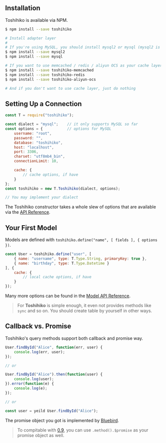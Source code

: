 ## Installation

Toshihiko is available via NPM.

```sh
$ npm install --save toshihiko

# Install adapter layer
#
# If you're using MySQL, you should install mysql2 or mysql (mysql2 is recommended)
$ npm install --save mysql2
$ npm install --save mysql

# If you want to use memcached / redis / aliyun OCS as your cache layer:
$ npm install --save toshihiko-memcached
$ npm install --save toshihiko-redis
$ npm install --save toshihiko-aliyun-ocs

# And if you don't want to use cache layer, just do nothing
```

## Setting Up a Connection

```javascript
const T = require("toshihiko");

const dialect = "mysql";    // it only supports MySQL so far
const options = {           // options for MySQL
    username: "root",
    password: "",
    database: "toshihiko",
    host: "localhost",
    port: 3306,
    charset: "utf8mb4_bin",
    connectionLimit: 10,

    cache: {
        // cache options, if have
    }
};
const toshihiko = new T.Toshihiko(dialect, options);

// You may implement your dialect
```

The Toshihiko constructor takes a whole slew of options that are available via the [API Reference](#).

## Your First Model

Models are defined with `toshihiko.define("name", [ fields ], { options })`.

```javascript
const User = toshihiko.define("user", [
    { name: "username", type: T.Type.String, primaryKey: true },
    { name: "birthday", type: T.Type.Datetime }
], {
    cache: {
        // local cache options, if have
    }
});
```

Many more options can be found in the [Model API Reference](#).

> For **Toshihiko** is simple enough, it even not provides methods like `sync` and so on. You should create table by yourself in other ways.

## Callback vs. Promise

Toshihiko's query methods support both callback and promise way.

```javascript
User.findById("Alice", function(err, user) {
    console.log(err, user);
});

// or

User.findById("Alice").then(function(user) {
    console.log(user);
}).error(function(e) {
    console.log(e);
});

// or

const user = yeild User.findById("Alice");
```

The promise object you got is implemented by [Bluebird](http://bluebirdjs.com/docs/api-reference.html).

> To compitable with [0.9](https://github.com/XadillaX/Toshihiko/blob/0.9.0/README.md#-ω-promise-liked), you can use `.method().$promise` as your promise object as well.
